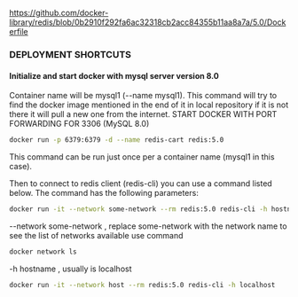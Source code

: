 https://github.com/docker-library/redis/blob/0b2910f292fa6ac32318cb2acc84355b11aa8a7a/5.0/Dockerfile

### DEPLOYMENT SHORTCUTS

#### Initialize and start docker with mysql server version 8.0
Container name will be mysql1 (--name mysql1).
This command will try to find the docker image mentioned in the end of it in local repository
if it is not there it will pull a new one from the internet.
START DOCKER WITH PORT FORWARDING FOR 3306 (MySQL 8.0)
``` bash
docker run -p 6379:6379 -d --name redis-cart redis:5.0
```
This command can be run just once per a container name (mysql1 in this case).

Then to connect to redis client (redis-cli) you can use a command listed below. The command has the following parameters:
```bash
docker run -it --network some-network --rm redis:5.0 redis-cli -h hostname
```
--network some-network , replace some-network with the network name
to see the list of networks available use command
```bash
docker network ls
```
-h hostname , usually is localhost


```bash
docker run -it --network host --rm redis:5.0 redis-cli -h localhost
```

```bash

```

